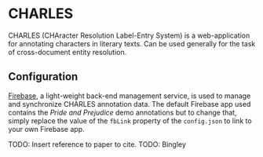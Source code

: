 # CHARLES

CHARLES (CHAracter Resolution Label-Entry System) is a web-application for annotating characters in literary texts. Can be used generally for the task of cross-document entity resolution.

## Configuration

[Firebase](https://www.firebase.com/), a light-weight back-end management service, is used to manage and synchronize CHARLES annotation data. The default Firebase app used contains the _Pride and Prejudice_ demo annotations but to change that, simply replace the value of the `fbLink` property of the `config.json` to link to your own Firebase app.

TODO: Insert reference to paper to cite.
TODO: Bingley
